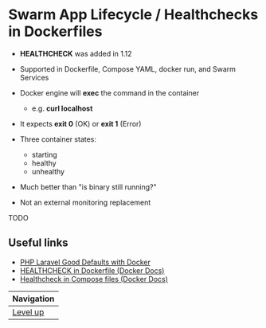 # Swarm App Lifecycle / Healthchecks in Dockerfiles #

* **HEALTHCHECK** was added in 1.12
* Supported in Dockerfile, Compose YAML, docker run, and Swarm Services
* Docker engine will **exec** the command in the container

    * e.g. **curl localhost**

* It expects **exit 0** (OK) or **exit 1** (Error)
* Three container states:

    * starting
    * healthy
    * unhealthy

* Much better than "is binary still running?"
* Not an external monitoring replacement

TODO

## Useful links ##

* [PHP Laravel Good Defaults with Docker](https://github.com/BretFisher/php-docker-good-defaults)
* [HEALTHCHECK in Dockerfile (Docker Docs)](https://docs.docker.com/engine/reference/builder/#healthcheck)
* [Healthcheck in Compose files (Docker Docs)](https://docs.docker.com/compose/compose-file/#healthcheck)

| Navigation               |
| ------------------------ |
| [Level up](../README.md) |

